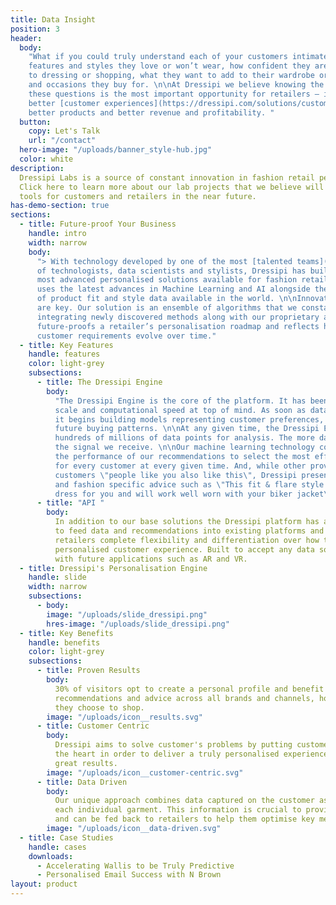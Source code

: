 ```yaml
---
title: Data Insight
position: 3
header:
  body:
    "What if you could truly understand each of your customers intimately? The
    features and styles they love or won’t wear, how confident they are when it comes
    to dressing or shopping, what they want to add to their wardrobe or the events
    and occasions they buy for. \n\nAt Dressipi we believe knowing the answers to
    these questions is the most important opportunity for retailers – it empowers
    better [customer experiences](https://dressipi.com/solutions/customer-experience/),
    better products and better revenue and profitability. "
  button:
    copy: Let's Talk
    url: "/contact"
  hero-image: "/uploads/banner_style-hub.jpg"
  color: white
description:
  Dressipi Labs is a source of constant innovation in fashion retail personalisation.
  Click here to learn more about our lab projects that we believe will become valuable
  tools for customers and retailers in the near future.
has-demo-section: true
sections:
  - title: Future-proof Your Business
    handle: intro
    width: narrow
    body:
      "> With technology developed by one of the most [talented teams](https://dressipi.com/about/)
      of technologists, data scientists and stylists, Dressipi has built one of the
      most advanced personalised solutions available for fashion retail today. \n\nDressipi
      uses the latest advances in Machine Learning and AI alongside the largest set
      of product fit and style data available in the world. \n\nInnovation and adaptability
      are key. Our solution is an ensemble of algorithms that we constantly evolve by
      integrating newly discovered methods along with our proprietary algorithms. This
      future-proofs a retailer’s personalisation roadmap and reflects how fashion and
      customer requirements evolve over time."
  - title: Key Features
    handle: features
    color: light-grey
    subsections:
      - title: The Dressipi Engine
        body:
          "The Dressipi Engine is the core of the platform. It has been built with
          scale and computational speed at top of mind. As soon as data enters the engine,
          it begins building models representing customer preferences, behaviour, and
          future buying patterns. \n\nAt any given time, the Dressipi Engine can process
          hundreds of millions of data points for analysis. The more data, the better
          the signal we receive. \n\nOur machine learning technology continuously evaluates
          the performance of our recommendations to select the most effective algorithms
          for every customer at every given time. And, while other providers rely on telling
          customers \"people like you also like this\", Dressipi presents more helpful
          and fashion specific advice such as \"This fit & flare style is a must have
          dress for you and will work well worn with your biker jacket\".\n"
      - title: "API "
        body:
          In addition to our base solutions the Dressipi platform has a flexible API
          to feed data and recommendations into existing platforms and solutions, giving
          retailers complete flexibility and differentiation over how they present a fully
          personalised customer experience. Built to accept any data sources and integration
          with future applications such as AR and VR.
  - title: Dressipi's Personalisation Engine
    handle: slide
    width: narrow
    subsections:
      - body:
        image: "/uploads/slide_dressipi.png"
        hres-image: "/uploads/slide_dressipi.png"
  - title: Key Benefits
    handle: benefits
    color: light-grey
    subsections:
      - title: Proven Results
        body:
          30% of visitors opt to create a personal profile and benefit from enhanced
          recommendations and advice across all brands and channels, however and wherever
          they choose to shop.
        image: "/uploads/icon__results.svg"
      - title: Customer Centric
        body:
          Dressipi aims to solve customer's problems by putting customer needs at
          the heart in order to deliver a truly personalised experience that delivers
          great results.
        image: "/uploads/icon__customer-centric.svg"
      - title: Data Driven
        body:
          Our unique approach combines data captured on the customer as well as on
          each individual garment. This information is crucial to providing true personalisation,
          and can be fed back to retailers to help them optimise key metrics.
        image: "/uploads/icon__data-driven.svg"
  - title: Case Studies
    handle: cases
    downloads:
      - Accelerating Wallis to be Truly Predictive
      - Personalised Email Success with N Brown
layout: product
---
```

